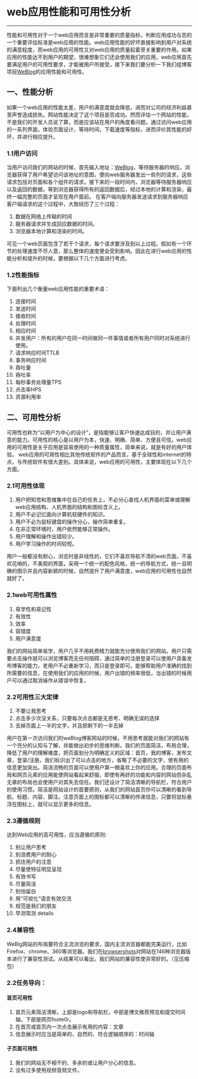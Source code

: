 ﻿# web应用性能和可用性分析


---

性能和可用性对于一个web应用而言是非常重要的质量指标，判断应用成功与否的一个重要评估标准是web应用的性能。web应用性能的好坏直接影响到用户对系统的满意程度，而web应用的可用性又对web应用的质量起着至关重要的作用。如果应用的性能达不到用户的期望，很难想象它们还会使用我们的应用，web应用首先要满足用户的可用性要求，才能被用户所接受。接下来我们要分析一下我们组博客项目[WeBlog][1]的应用性能和可用性。

## 一、性能分析
如果一个web应用的性能太差，用户的满意度就会降低，进而对公司的经济利益甚至声誉造成损失。网站性能决定了这个项目是否成功。然而评估一个网站的性能，不是我们的开发人员说了算，而是应该站在用户的角度看问题。通过访问web应用的一系列界面，体验页面设计，等待时间，下载速度等指标，进而评价其性能的好坏，并进行相应提升。

### 1.1用户访问
当用户访问我们的网站的时候，首先输入地址：[WeBlog][2]，等待服务器的响应。浏览器获得了用户希望访问该地址的意图，便向web服务器发出一些列的请求，这些请求包括对页面和各个组件的请求。接下来的一段时间内，浏览器等待服务器响应以及返回的数据，等到浏览器获得所有的返回数据后，经过本地的计算和渲染，最终一幅完整的页面才呈现在用户面前。
在客户端向服务器发送请求到服务器响应客户端请求的这个过程中，大致经历了三个过程：

 1. 数据在网络上传输的时间
 2. 服务器请求并生成回应数据的时间。
 3. 浏览器本地计算和渲染的时间。

可见一个web页面包含了若干个请求，每个请求要涉及到以上过程。假如有一个环节的处理速度不尽人意，那么整体的速度便会受到影响。因此在进行web应用的性能分析和提升的时候，要根据以下几个方面进行考虑。
### 1.2性能指标
下面列出几个衡量web应用性能的重要术语：

 1. 连接时间
 2. 发送时间
 3. 接收时间
 4. 处理时间
 5. 相应时间
 6. 并发用户：所有的用户在同一时间做同一件事情或者所有用户同时对系统进行使用。
 7. 请求响应时间TTLB
 8. 事务响应时间
 9. 吞吐量
 10. 吞吐率
 11. 每秒事务处理量TPS
 12. 点击率HPS
 13. 资源利用率

## 二、可用性分析
可用性也称为“以用户为中心的设计”，是指能够让客户快速达成目的，并让用户满意的能力。可用性的核心是以用户为本，快速、明确、简单、方便且可信。web应用的可用性是关乎应用是容易使用的一种质量属性，简单来说，就是有好的用户体验。
web应用的可用性相比其他传统软件的产品而言，基于全球性和internet的特点，与传统软件有很大差别。具体来说，web应用的可用性，主要体现在以下几个方面。

### 2.1可用性体现
 1. 用户把知觉和思维集中在自己的任务上，不必分心查找人机界面的菜单或理解web应用结构、人机界面的结构和图标含义上。
 2. 用户不必记忆面向计算机软硬件的知识。
 3. 用户不必为鼠标键盘的操作分心，操作简单重复。
 4. 在非正常环境时，用户依然能够正常操作。
 5. 用户理解和操作出错较少。
 6. 用户学习操作的时间较短。

用户一般都没有耐心，浏览时是非线性的，它们不喜欢导航不清的web页面，不喜欢花哨的，不美观的界面，采用一个统一的配色风格，统一的导航方式，统一且明确的图示并且内容新颖的时候，自然提升了用户满意度，web应用的可用性也自然就好了。
### 2.1web可用性属性

 1. 易学性和易记性
 2. 有效性
 3. 效率
 4. 容错度
 5. 用户满意度

我们的网站简单易学，用户几乎不用耗费精力就能充分使用我们的网站。用户只需要点击操作就可以浏览博客而无任何阻碍，通过简单的注册登录可以使用户具备发布博客的能力，老用户不必重新学习，而只是登录即可。能够帮助用户准确的找到所需要的信息，在使用我们的应用的时候，用户出错的频率很低，当出错的时候用户可以通过取消操作从错误中恢复。
 
### 2.2可用性三大定律

 1. 不要让我思考
 2. 点击多少次没关系，只要每次点击都是无思考、明确无误的选择
 3. 去掉页面上一半的文字，并且把剩下的一半去掉

用户在第一次访问我们的weBlog博客网站的时候，不用思考就能对我们的网站有一个充分的认知与了解，并能做出初步的思维判断。我们的页面简洁，布局合理，降低了用户的理解难度，把页面划分为明确定义的区域：首页，我的博客，发布文章，登录/注册。我们标识出了可以点击的地方，省略了不必要的文字，使有用的信息更加突出。简洁流畅的页面可以使用户第一眼喜欢上你的应用。合理的页面布局和网页元素的应用能使网站看起来舒服，即使有再好的功能和内容的网站但杂乱无章的布局也会使用户对其失去信任。我们还设计了简洁清晰的导航栏，符合用户的使用习惯。简洁是网站设计的首要原则，从我们的网站首页你可以清晰的看到导航、标题、内容、脚注。注意页面上的图标都可以清晰的传递信息，只要将鼠标悬浮在图标上，就可以显示更多的信息。

### 2.3遵循规则
达到Web应用的高可用性，应当遵循的原则: 

 1. 别让用户思考  
 2. 别浪费用户的耐心  
 3. 抓住用户的注意  
 4. 尽量使特征明显呈现  
 5. 有效书写  
 6. 尽量简洁  
 6. 别怕留白
 7. 用“可视化”语言有效交流 
 8. 规范是我们的朋友  
 9. 早测常测 details

### 2.4兼容性
WeBlg网站的布局要符合主流浏览的要求，国内主流浏览器都能完美运行，比如Firefox、chrome、360等浏览器。我们在[browsershots][3]对网站在146种浏览器版本进行了兼容性测试。从结果可以看出，我们网站的兼容性使非常好的。（见压缩包）

### 2.2任务导向：

#### 首页可用性
 1. 首页元素简洁清晰，上部是logo和导航栏，中部是博文推荐预览和提交时间轴，下部是网页foote0r。
 2. 在首页或首页内一次点击展示有用的内容：文章
 3. 信息展示时应当是简单的、自然的、符合逻辑顺序的：时间轴
#### 子页面可用性
 1. 我们的网站无不相干的、多余的或让用户分心的信息。
 2. 没有过多使用视频音频文件。


  [1]: https://www.redarrow.top/
  [2]: https://www.redarrow.top/
  [3]: http://browsershots.org/
